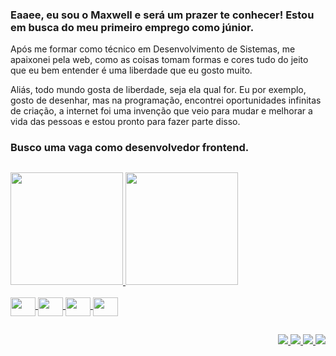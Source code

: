 ### Eaaee, eu sou o Maxwell e será um prazer te conhecer! Estou em busca do meu primeiro emprego como júnior.

Após me formar como técnico em Desenvolvimento de Sistemas, me apaixonei pela web, como as coisas tomam formas e cores tudo do jeito que eu bem entender é uma liberdade que eu gosto muito.

Aliás, todo mundo gosta de liberdade, seja ela qual for. Eu por exemplo, gosto de desenhar, mas na programação, encontrei oportunidades infinitas de criação, a internet foi uma invenção que veio para mudar e melhorar a vida das pessoas e estou pronto para fazer parte disso.


 ### Busco uma vaga como desenvolvedor frontend.

##
 <div>
  <a href="https://github.com/Maxwell-Santos">
 <img height="180em" src="https://github-readme-stats.vercel.app/api?username=Maxwell-Santos&show_icons=true&theme=react&include_all_commits=true&count_private=true"/>
 <img height="180em" src="https://github-readme-stats.vercel.app/api/top-langs/?username=Maxwell-Santos&layout=compact&langs_count=7&theme=react"/>
</div>
 <br>
 <div>
   <img align="center" src='https://cdn.jsdelivr.net/gh/devicons/devicon/icons/html5/html5-original.svg'           width="40px" height="30px"/>
   <img align="center" src='https://cdn.jsdelivr.net/gh/devicons/devicon/icons/css3/css3-original.svg'             width="40px" height="30px"/>
   <img align="center" src='https://cdn.jsdelivr.net/gh/devicons/devicon/icons/javascript/javascript-original.svg' width="40px" height="30px"/>
   <img align="center" src='https://cdn.jsdelivr.net/gh/devicons/devicon/icons/typescript/typescript-original.svg' width="40px" height="30px"/>
<!--    <img align="center" src='https://cdn.jsdelivr.net/gh/devicons/devicon/icons/sass/sass-original.svg'             width="40px" height="30px"/> -->
  </div>
 
 ##
 
 <div align="end"> 
   <a href="https://www.facebook.com/profile.php?id=100008836065567" target="_blank">
     <img src="https://img.shields.io/badge/Facebook-1877F2?style=for-the-badge&logo=facebook&logoColor=white" target="_blank">
   </a>
   <a href="https://www.instagram.com/this_maxwell/" target="_blank">
     <img src="https://img.shields.io/badge/-Instagram-%23E4405F?style=for-the-badge&logo=instagram&logoColor=white" target="_blank">
   </a>
   <a href="https://www.linkedin.com/in/maxwell-santos-2ab722210" target="_blank">
     <img src="https://img.shields.io/badge/-LinkedIn-%230077B5?style=for-the-badge&logo=linkedin&logoColor=white" target="_blank">
   </a> 
   <a href = "mailto:max.coding011@gmail.com" target="_blank">
     <img src="https://img.shields.io/badge/Gmail-D14836?style=for-the-badge&logo=gmail&logoColor=white" target="_blank">
   </a>
  </div>

